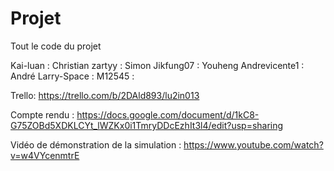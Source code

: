 # Projet

Tout le code du projet

Kai-luan : Christian
zartyy : Simon 
Jikfung07 : Youheng
Andrevicente1 : André 
Larry-Space :
M12545 :

Trello:
https://trello.com/b/2DAld893/lu2in013

Compte rendu :
https://docs.google.com/document/d/1kC8-G75ZOBd5XDKLCYt_lWZKx0i1TmryDDcEzhIt3l4/edit?usp=sharing

Vidéo de démonstration de la simulation :
https://www.youtube.com/watch?v=w4VYcenmtrE
